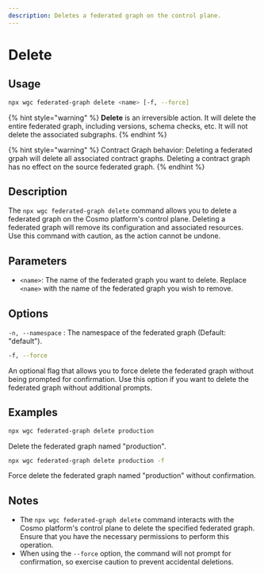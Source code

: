 ```yaml
---
description: Deletes a federated graph on the control plane.
---
```


# Delete

## Usage

```bash
npx wgc federated-graph delete <name> [-f, --force]
```

{% hint style="warning" %}
**Delete** is an irreversible action. It will delete the entire federated graph, including versions, schema checks, etc. It will not delete the associated subgraphs.
{% endhint %}

{% hint style="warning" %}
Contract Graph behavior: Deleting a federated grpah will delete all associated contract graphs. Deleting a contract graph has no effect on the source federated graph.
{% endhint %}

## Description

The `npx wgc federated-graph delete` command allows you to delete a federated graph on the Cosmo platform's control plane. Deleting a federated graph will remove its configuration and associated resources. Use this command with caution, as the action cannot be undone.

## Parameters

* `<name>`: The name of the federated graph you want to delete. Replace `<name>` with the name of the federated graph you wish to remove.

## Options

`-n, --namespace` : The namespace of the federated graph (Default: "default").

```bash
-f, --force
```

An optional flag that allows you to force delete the federated graph without being prompted for confirmation. Use this option if you want to delete the federated graph without additional prompts.

## Examples

```bash
npx wgc federated-graph delete production
```

Delete the federated graph named "production".

```bash
npx wgc federated-graph delete production -f
```

Force delete the federated graph named "production" without confirmation.

## Notes

* The `npx wgc federated-graph delete` command interacts with the Cosmo platform's control plane to delete the specified federated graph. Ensure that you have the necessary permissions to perform this operation.
* When using the `--force` option, the command will not prompt for confirmation, so exercise caution to prevent accidental deletions.
